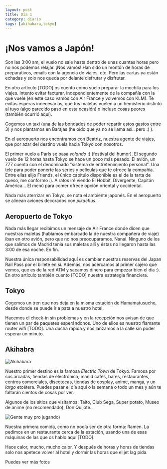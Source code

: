```yaml
---
layout: post
title: Día 1
category: diario
tags: [akihabara,tokyo]
---
```


# ¡Nos vamos a Japón!

Son las 3:00 am, el vuelo no sale hasta dentro de unas cuantas horas pero no nos podemos relajar. ¡Nos vamos! Han sido un montón de horas de preparativos, emails con la agencia de viajes, etc. Pero las cartas ya están echadas y solo nos queda por delante disfrutar y disfrutar. 

En otro artículo [TODO] os cuento como suelo preparar la mochila para los viajes. Intento evitar facturar, independientemente de la compañía con la que vuele (en este caso vamos con Air France y volvemos con KLM). Te evitas esperas innecesarias, que tus maletas vuelen a un hemisferio distinto al tuyo (algo parecido pasó en esta ocasión) o incluso cosas peores (también ocurrió aquí).

Cogemos un taxi (una de las bondades de poder repartir estos gastos entre 3) y nos plantamos en Barajas (he oído que ya no se llama así.. pero :) ).

En el aeropuerto nos encontramos con Beatriz, nuestra agente de viajes, que por azar del destino vuela hacia Tokyo con nosotros. 

El primer vuelo a París se pasa *volando* ;) (festival del humor). El segundo vuelo de 12 horas hasta Tokyo se hace un poco más pesado. El avión, un 777 cuenta con el denominado "sistema de entretenimiento personal". Una tele para poder ponerte las series y películas que te ofrece la compañía. Entre ellas elijo Friends, el único capítulo disponible es el de la tarta de queso, me conformo :). A ratos iré viendo El Hobbit, Divergente, Capitán América... El menú para comer ofrece opción oriental y occidental. 

Nada más aterrizar en Tokyo, se nota el ambiente japonés. En el aeropuerto se alinean aviones decorados con *pikachus*.

## Aeropuerto de Tokyo

Nada más llegar recibimos un mensaje de Air France donde dicen que nuestras maletas (habíamos embarcado la de nuestra compañera de viaje) iban en otro avión, pero que no nos preocupáramos. Nanai. Ninguno de los que salimos de Madrid tenia sus maletas allí y éstas no llegaron hasta las 3:00 de esa noche. En fin.

Nuestra única responsabilidad aquí es cambiar nuestras reservas del Japan Rail Pass por el billete en sí. Además, nos acercamos al primer cajero que vemos, que es de la red ATM y sacamos dinero para empezar bien el día :). En otro artículo también cuento [TODO] nuestra estrategia financiera.

## Tokyo

Cogemos un tren que nos deja en la misma estación de Hamamatusucho, desde donde se puede ir a pata a nuestro hotel.

Hacemos el check-in sin problemas y en la recepción nos avisan de que tienen un par de paquetes esperándonos. Uno de ellos es nuestro flamante router wifi [TODO]. Una ducha rápida y nos lanzamos a la calle sin poder esperar un minuto. 


## Akihabra

![Akihabara](https://farm4.staticflickr.com/3884/14909222388_eae6447c38_b.jpg "Akihabara")

Nuestro primer destino es la famosa *Electric Town* de Tokyo. Famosa por sus arcadas, tiendas de electrónica, manid cafés, bares, restaurantes, centros comerciales, discotecas, tiendas de cosplay, anime, manga, y un *largo* etcétera. Puedes pasar el día aquí o la semana o todo un mes y aún te faltarán cientos de cosas por ver. 

Algunos de los sitios que visitamos: Taito, Club Sega, Super potato, Museo de anime (no recomendado), Don Quijote..

![Gente muy pro jugando)](https://farm4.staticflickr.com/3859/14909229718_29289bd6c1_b.jpg "Gente muy pro jugando")

Nuestra primera comida, como no podía ser de otra forma: Ramen. La pedimos en un restaurante cerca de la estación, usando una de esas máquinas de las que os hablo aquí [TODO]. 

Hace calor, mucho, mucho calor. Y después de horas y horas de tiendas solo nos apetece volver al hotel y dormir las horas que el jet lag pida.

Puedes ver más fotos 
